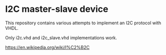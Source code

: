 # I2C master-slave device

This repository contains various attempts to implement an I2C protocol with VHDL.

Only i2c.vhd and i2c_slave.vhd implementations work.

https://en.wikipedia.org/wiki/I%C2%B2C
